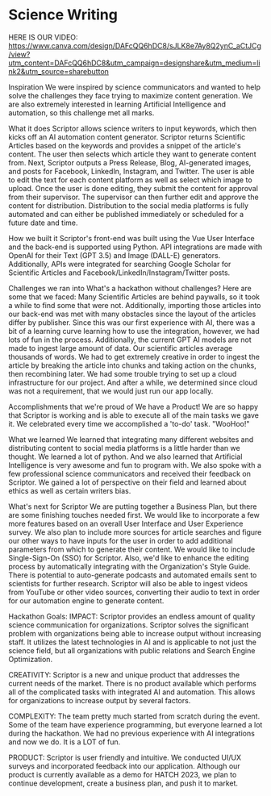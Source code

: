 # Science Writing


HERE IS OUR VIDEO:  
https://www.canva.com/design/DAFcQQ6hDC8/sJLK8e7Ay8Q2ynC_aCtJCg/view?utm_content=DAFcQQ6hDC8&utm_campaign=designshare&utm_medium=link2&utm_source=sharebutton


Inspiration
We were inspired by science communicators and wanted to help solve the challenges they face trying to maximize content generation. We are also extremely interested in learning Artificial Intelligence and automation, so this challenge met all marks.

What it does
Scriptor allows science writers to input keywords, which then kicks off an AI automation content generator. Scriptor returns Scientific Articles based on the keywords and provides a snippet of the article's content. The user then selects which article they want to generate content from. Next, Scriptor outputs a Press Release, Blog, AI-generated images, and posts for Facebook, LinkedIn, Instagram, and Twitter.
The user is able to edit the text for each content platform as well as select which image to upload. Once the user is done editing, they submit the content for approval from their supervisor. The supervisor can then further edit and approve the content for distribution. Distribution to the social media platforms is fully automated and can either be published immediately or scheduled for a future date and time.

How we built it
Scriptor's front-end was built using the Vue User Interface and the back-end is supported using Python. API integrations are made with OpenAI for their Text (GPT 3.5) and Image (DALL-E) generators. Additionally, APIs were integrated for searching Google Scholar for Scientific Articles and Facebook/LinkedIn/Instagram/Twitter posts.

Challenges we ran into
What's a hackathon without challenges? Here are some that we faced: Many Scientific Articles are behind paywalls, so it took a while to find some that were not. Additionally, importing those articles into our back-end was met with many obstacles since the layout of the articles differ by publisher. Since this was our first experience with AI, there was a bit of a learning curve learning how to use the integration, however, we had lots of fun in the process. Additionally, the current GPT AI models are not made to ingest large amount of data. Our scientific articles average thousands of words. We had to get extremely creative in order to ingest the article by breaking the article into chunks and taking action on the chunks, then recombining later. We had some trouble trying to set up a cloud infrastructure for our project. And after a while, we determined since cloud was not a requirement, that we would just run our app locally.

Accomplishments that we're proud of
We have a Product! We are so happy that Scriptor is working and is able to execute all of the main tasks we gave it. We celebrated every time we accomplished a 'to-do' task. "WooHoo!"

What we learned
We learned that integrating many different websites and distributing content to social media platforms is a little harder than we thought. We learned a lot of python. And we also learned that Artificial Intelligence is very awesome and fun to program with. We also spoke with a few professional science communicators and received their feedback on Scriptor. We gained a lot of perspective on their field and learned about ethics as well as certain writers bias.

What's next for Scriptor
We are putting together a Business Plan, but there are some finishing touches needed first. We would like to incorporate a few more features based on an overall User Interface and User Experience survey. We also plan to include more sources for article searches and figure our other ways to have inputs for the user in order to add additional parameters from which to generate their content. We would like to include Single-Sign-On (SSO) for Scriptor. Also, we'd like to enhance the editing process by automatically integrating with the Organization's Style Guide. There is potential to auto-generate podcasts and automated emails sent to scientists for further research. Scriptor will also be able to ingest videos from YouTube or other video sources, converting their audio to text in order for our automation engine to generate content.

Hackathon Goals:
IMPACT: Scriptor provides an endless amount of quality science communication for organizations. Scriptor solves the significant problem with organizations being able to increase output without increasing staff. It utilizes the latest technologies in AI and is applicable to not just the science field, but all organizations with public relations and Search Engine Optimization.

CREATIVITY: Scriptor is a new and unique product that addresses the current needs of the market. There is no product available which performs all of the complicated tasks with integrated AI and automation. This allows for organizations to increase output by several factors.

COMPLEXITY: The team pretty much started from scratch during the event. Some of the team have experience programming, but everyone learned a lot during the hackathon. We had no previous experience with AI integrations and now we do. It is a LOT of fun.

PRODUCT: Scriptor is user friendly and intuitive. We conducted UI/UX surveys and incorporated feedback into our application. Although our product is currently available as a demo for HATCH 2023, we plan to continue development, create a business plan, and push it to market.
